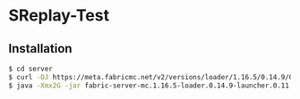 # SReplay-Test

## Installation
```bash
$ cd server
$ curl -OJ https://meta.fabricmc.net/v2/versions/loader/1.16.5/0.14.9/0.11.1/server/jar
$ java -Xmx2G -jar fabric-server-mc.1.16.5-loader.0.14.9-launcher.0.11.1.jar nogui
```
